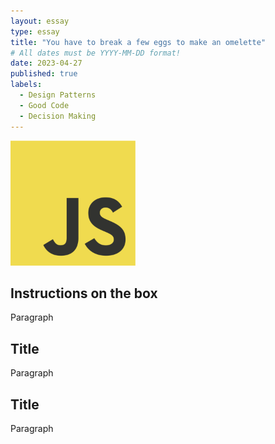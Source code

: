 ```yaml
---
layout: essay
type: essay
title: "You have to break a few eggs to make an omelette"
# All dates must be YYYY-MM-DD format!
date: 2023-04-27
published: true
labels:
  - Design Patterns
  - Good Code
  - Decision Making
---
```


<img width="200px" class="rounded float-start pe-4" src="../img/difficulty/JS-logo.png">

## Instructions on the box

Paragraph

## Title

Paragraph

## Title

Paragraph
